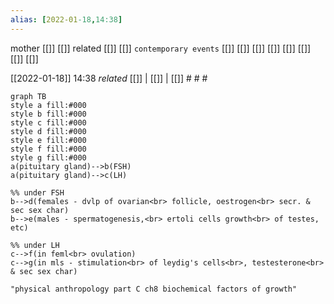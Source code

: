 ```yaml
---
alias: [2022-01-18,14:38]
---
```

 mother [[]] [[]]
 related [[]] [[]]
 `contemporary events` [[]] [[]] [[]] [[]] [[]] [[]] [[]] [[]]

[[2022-01-18]] 14:38 _related_ [[]] | [[]] | [[]] # # #
```mermaid 2022-01-18 - 14:44
graph TB
style a fill:#000
style b fill:#000
style c fill:#000
style d fill:#000
style e fill:#000
style f fill:#000
style g fill:#000
a(pituitary gland)-->b(FSH)
a(pituitary gland)-->c(LH)

%% under FSH
b-->d(females - dvlp of ovarian<br> follicle, oestrogen<br> secr. & sec sex char)
b-->e(males - spermatogenesis,<br> ertoli cells growth<br> of testes, etc)

%% under LH
c-->f(in feml<br> ovulation)
c-->g(in mls - stimulation<br> of leydig's cells<br>, testesterone<br> & sec sex char)
```

```query
"physical anthropology part C ch8 biochemical factors of growth"
```